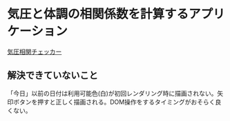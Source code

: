 # 気圧と体調の相関係数を計算するアプリケーション
[気圧相関チェッカー](https://csweb.tech/app/my_condition_analysis/)
## 解決できていないこと
「今日」以前の日付は利用可能色(白)が初回レンダリング時に描画されない。矢印ボタンを押すと正しく描画される。DOM操作をするタイミングがおそらく良くない。
